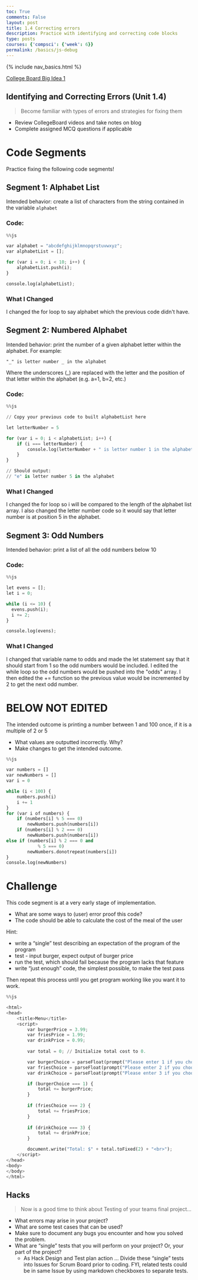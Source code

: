 ```yaml
---
toc: True
comments: False
layout: post
title: 1.4 Correcting errors
description: Practice with identifying and correcting code blocks
type: posts
courses: {'compsci': {'week': 6}}
permalink: /basics/js-debug
---
```


{% include nav_basics.html %}

[College Board Big Idea 1](https://apclassroom.collegeboard.org/103/home?unit=1)

## Identifying and Correcting Errors (Unit 1.4)

> Become familiar with types of errors and strategies for fixing them

- Review CollegeBoard videos and take notes on blog
- Complete assigned MCQ questions if applicable

# Code Segments

Practice fixing the following code segments!

## Segment 1: Alphabet List

Intended behavior: create a list of characters from the string contained in the variable `alphabet`

### Code:


```python
%%js

var alphabet = "abcdefghijklmnopqrstuvwxyz";
var alphabetList = [];

for (var i = 0; i < 10; i++) {
	alphabetList.push(i);
}

console.log(alphabetList);
```

### What I Changed

I changed the for loop to say alphabet which the previous code didn't have.

## Segment 2: Numbered Alphabet

Intended behavior: print the number of a given alphabet letter within the alphabet. For example:
```
"_" is letter number _ in the alphabet
```

Where the underscores (_) are replaced with the letter and the position of that letter within the alphabet (e.g. a=1, b=2, etc.)

### Code:


```python
%%js

// Copy your previous code to built alphabetList here

let letterNumber = 5

for (var i = 0; i < alphabetList; i++) {
	if (i === letterNumber) {
		console.log(letterNumber + " is letter number 1 in the alphabet")
	}
}

// Should output:
// "e" is letter number 5 in the alphabet
```

### What I Changed

I changed the for loop so i will be compared to the length of the alphabet list array. I also changed the letter number code so it would say that letter number is at position 5 in the alphabet.

## Segment 3: Odd Numbers

Intended behavior: print a list of all the odd numbers below 10

### Code:


```python
%%js

let evens = [];
let i = 0;

while (i <= 10) {
  evens.push(i);
  i += 2;
}

console.log(evens);
```

### What I Changed

I changed that variable name to odds and made the let statement say that it should start from 1 so the odd numbers would be included. I edited the while loop so the odd numbers would be pushed into the "odds" array. I then edited the += function so the previous value would be incremented by 2 to get the next odd number. 

# BELOW NOT EDITED

The intended outcome is printing a number between 1 and 100 once, if it is a multiple of 2 or 5 
- What values are outputted incorrectly. Why?
- Make changes to get the intended outcome.


```python
%%js

var numbers = []
var newNumbers = []
var i = 0

while (i < 100) {
    numbers.push(i)
    i += 1
}
for (var i of numbers) {
    if (numbers[i] % 5 === 0)
        newNumbers.push(numbers[i])
    if (numbers[i] % 2 === 0)
        newNumbers.push(numbers[i])
else if (numbers[i] % 2 === 0 and 
            % 5 === 0)
        newNumbers.donotrepeat(numbers[i])
}
console.log(newNumbers)
```

# Challenge

This code segment is at a very early stage of implementation.
- What are some ways to (user) error proof this code?
- The code should be able to calculate the cost of the meal of the user

Hint:
- write a “single” test describing an expectation of the program of the program
- test - input burger, expect output of burger price
- run the test, which should fail because the program lacks that feature
- write “just enough” code, the simplest possible, to make the test pass

Then repeat this process until you get program working like you want it to work.


```python
%%js

<html>
<head>
    <title>Menu</title>
    <script>
        var burgerPrice = 3.99;
        var friesPrice = 1.99;
        var drinkPrice = 0.99;
        
        var total = 0; // Initialize total cost to 0.

        var burgerChoice = parseFloat(prompt("Please enter 1 if you choose a burger"));
        var friesChoice = parseFloat(prompt("Please enter 2 if you choose fries"));
        var drinkChoice = parseFloat(prompt("Please enter 3 if you choose a drink"));

        if (burgerChoice === 1) {
            total += burgerPrice;
        }
        
        if (friesChoice === 2) {
            total += friesPrice;
        }
        
        if (drinkChoice === 3) {
            total += drinkPrice;
        }

        document.write("Total: $" + total.toFixed(2) + "<br>");
    </script>
</head>
<body>
</body>
</html>

```

## Hacks
> Now is a good time to think about Testing of your teams final project...
- What errors may arise in your project?
- What are some test cases that can be used?
- Make sure to document any bugs you encounter and how you solved the problem.
- What are “single” tests that you will perform on your project? Or, your part of the project?
    * As Hack Design and Test plan action … Divide these “single” tests into Issues for Scrum Board prior to coding. FYI, related tests could be in same Issue by using markdown checkboxes to separate tests.
